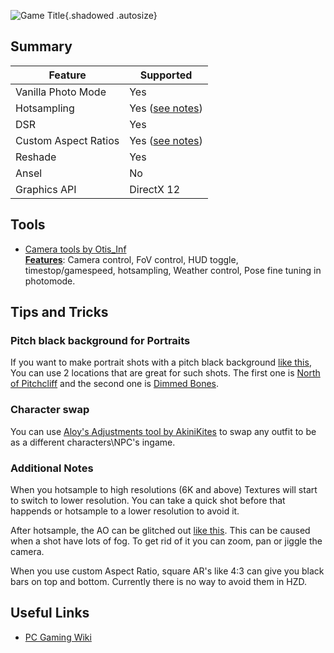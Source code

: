 ![Game Title](Images\hzd_header.png "Shot by Svid"){.shadowed .autosize}

## Summary

Feature | Supported
--|--
Vanilla Photo Mode | Yes
Hotsampling | Yes ([see notes](#additional-notes))
DSR | Yes
Custom Aspect Ratios | Yes ([see notes](#additional-notes))
Reshade | Yes
Ansel | No
Graphics API | DirectX 12
 
## Tools

* [Camera tools by Otis_Inf](https://patreon.com/Otis_Inf)  
**[Features](https://opm.fransbouma.com/Cameras/hzd.htm)**: Camera control, FoV control, HUD toggle, timestop/gamespeed, hotsampling, Weather control, Pose fine tuning in photomode.

## Tips and Tricks

### Pitch black background for Portraits

If you want to make portrait shots with a pitch black background [like this](https://i.imgur.com/rV6DRXz.jpeg), You can use 2 locations that are great for such shots.
The first one is [North of Pitchcliff](https://i.imgur.com/F7cLotQ.png) and the second one is [Dimmed Bones](https://i.imgur.com/6u4jbFZ.jpeg).

### Character swap

You can use [Aloy's Adjustments tool by AkiniKites](https://github.com/AkiniKites/AloysAdjustments) to swap any outfit to be as a different characters\NPC's ingame.

### Additional Notes

When you hotsample to high resolutions (6K and above) Textures will start to switch to lower resolution. You can take a quick shot before that happends or hotsample to a lower resolution to avoid it.

After hotsample, the AO can be glitched out [like this](https://i.imgur.com/jfmEqYv.png). This can be caused when a shot have lots of fog. To get rid of it you can zoom, pan or jiggle the camera.

When you use custom Aspect Ratio, square AR's like 4:3 can give you black bars on top and bottom. Currently there is no way to avoid them in HZD.

## Useful Links

* [PC Gaming Wiki](https://www.pcgamingwiki.com/wiki/Horizon_Zero_Dawn)